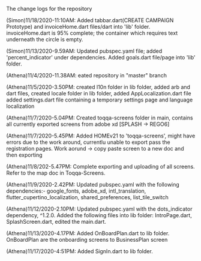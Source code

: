 The change logs for the repository

(Simon)11/18/2020-11:10AM: Added tabbar.dart(CREATE CAMPAIGN Prototype) and invoiceHome.dart files/dart into 'lib' folder. invoiceHome.dart is 95% complete; the container which requires text underneath the circle is empty.

(Simon)11/13/2020-9.59AM: Updated pubspec.yaml file; added 'percent_indicator' under dependencies. Added goals.dart file/page into 'lib' folder.

(Athena)11/4/2020-11.38AM: eated repository in "master" branch

(Athena)11/5/2020-3.50PM: created l10n folder in lib folder, added arb and dart files,
                  created locale folder in lib folder, added AppLocalization.dart file
                  added settings.dart file containing a temporary settings page and language localization

(Athena)11/7/2020-5.04PM: Created toqqa-screens folder in main, contains all currently exported screens from adobe xd [SPLASH -> REGO6]

(Athena)11/7/2020-5.45PM: Added HOMEv21 to 'toqqa-screens', might have errors due to the work around, currentlu unable to export pass the registration pages. Work aorund -> copy paste screen to a new doc and then exporting

(Athena)11/8/202-5.47PM: Complete exporting and uploading of all screens. Refer to the map doc in Toqqa-Screens.

(Athena)11/9/2020-2.42PM: Updated pubspec.yaml with the following dependencies:- google_fonts, adobe_xd, intl_translation, flutter_cupertino_localization, shared_preferences, list_tile_switch

(Athena)11/12/2020-2.10PM: Updated pubspec.yaml with the dots_indicator dependency, ^1.2.0. Added the following files into lib folder: IntroPage.dart, SplashScreen.dart, edited the main.dart.

(Athena)11/13/2020-4.17PM: Added OnBoardPlan.dart to lib folder. OnBoardPlan are the onboarding screens to BusinessPlan screen

(Athena)11/17/2020-4:51PM: Added SignIn.dart to lib folder. 

